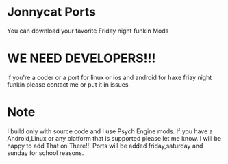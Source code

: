 # Jonnycat Ports
You can download your favorite Friday night funkin Mods  

# WE NEED DEVELOPERS!!!  
if you're a coder or a port for linux or ios and android for haxe friay night funkin please contact me or put it in issues  

# Note  
I build only with source code and I use Psych Engine mods. If you have a Android,Linux or any platform that is supported please let me know. 
I will be happy to add That on There!!! Ports will be added friday,saturday and sunday for school reasons.

